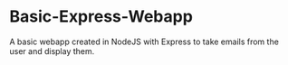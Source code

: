 # Basic-Express-Webapp
A basic webapp created in NodeJS with Express to take emails from the user and display them.
